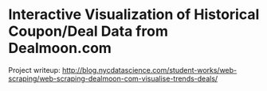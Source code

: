 # Interactive Visualization of Historical Coupon/Deal Data from Dealmoon.com 

Project writeup: 
http://blog.nycdatascience.com/student-works/web-scraping/web-scraping-dealmoon-com-visualise-trends-deals/
